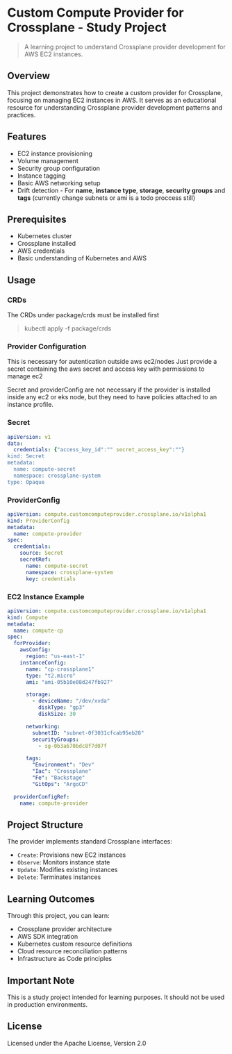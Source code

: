 # Custom Compute Provider for Crossplane - Study Project

> A learning project to understand Crossplane provider development for AWS EC2 instances.

## Overview

This project demonstrates how to create a custom provider for Crossplane, focusing on managing EC2 instances in AWS. It serves as an educational resource for understanding Crossplane provider development patterns and practices.

## Features

- EC2 instance provisioning
- Volume management
- Security group configuration
- Instance tagging
- Basic AWS networking setup
- Drift detection - For **name**, **instance type**, **storage**, **security groups** and **tags** (currently change subnets or ami is a todo proccess still)

## Prerequisites

- Kubernetes cluster
- Crossplane installed
- AWS credentials
- Basic understanding of Kubernetes and AWS

## Usage

### CRDs

The CRDs under package/crds must be installed first

> kubectl apply -f package/crds

### Provider Configuration

This is necessary for autentication outside aws ec2/nodes
Just provide a secret containing the aws secret and access key with permissions to manage ec2

Secret and providerConfig are not necessary if the provider is installed inside any ec2 or eks node, but they need to have policies attached to an instance profile.

### Secret

```yaml
apiVersion: v1
data:
  credentials: {"access_key_id":"" secret_access_key":""}
kind: Secret
metadata:
  name: compute-secret
  namespace: crossplane-system
type: Opaque
```

### ProviderConfig

```yaml
apiVersion: compute.customcomputeprovider.crossplane.io/v1alpha1
kind: ProviderConfig
metadata:
  name: compute-provider
spec:
  credentials:
    source: Secret
    secretRef:
      name: compute-secret
      namespace: crossplane-system
      key: credentials
```

### EC2 Instance Example

```yaml
apiVersion: compute.customcomputeprovider.crossplane.io/v1alpha1
kind: Compute
metadata:
  name: compute-cp
spec:
  forProvider:
    awsConfig:
      region: "us-east-1"
    instanceConfig:
      name: "cp-crossplane1"
      type: "t2.micro"
      ami: "ami-05b10e08d247fb927"

      storage:
        - deviceName: "/dev/xvda"
          diskType: "gp3"
          diskSize: 30

      networking:
        subnetID: "subnet-0f3031cfcab95eb28"
        securityGroups:
          - sg-0b3a670bdc8f7d07f

      tags:
        "Environment": "Dev"
        "Iac": "Crossplane"
        "Fe": "Backstage"
        "GitOps": "ArgoCD"

  providerConfigRef:
    name: compute-provider
```

## Project Structure

The provider implements standard Crossplane interfaces:

- `Create`: Provisions new EC2 instances
- `Observe`: Monitors instance state
- `Update`: Modifies existing instances
- `Delete`: Terminates instances

## Learning Outcomes

Through this project, you can learn:

- Crossplane provider architecture
- AWS SDK integration
- Kubernetes custom resource definitions
- Cloud resource reconciliation patterns
- Infrastructure as Code principles

## Important Note

This is a study project intended for learning purposes. It should not be used in production environments.

## License

Licensed under the Apache License, Version 2.0
